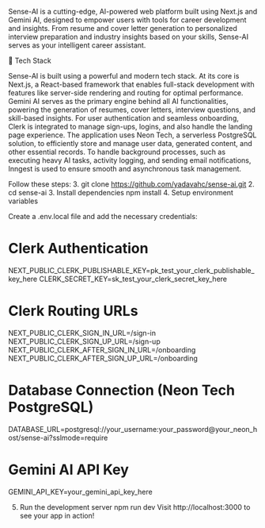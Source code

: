 Sense-AI is a cutting-edge, AI-powered web platform built using Next.js and Gemini AI, designed to empower users with tools for career development and insights. From resume and cover letter generation to personalized interview preparation and industry insights based on your skills, Sense-AI serves as your intelligent career assistant.

🧩 Tech Stack

Sense-AI is built using a powerful and modern tech stack. At its core is Next.js, a React-based framework that enables full-stack development with features like server-side rendering and routing for optimal performance. Gemini AI serves as the primary engine behind all AI functionalities, powering the generation of resumes, cover letters, interview questions, and skill-based insights. For user authentication and seamless onboarding, Clerk is integrated to manage sign-ups, logins, and also handle the landing page experience. The application uses Neon Tech, a serverless PostgreSQL solution, to efficiently store and manage user data, generated content, and other essential records. To handle background processes, such as executing heavy AI tasks, activity logging, and sending email notifications, Inngest is used to ensure smooth and asynchronous task management.

Follow these steps:
3. git clone https://github.com/yadavahc/sense-ai.git
2. cd sense-ai
3. Install dependencies
npm install
4. Setup environment variables

Create a .env.local file and add the necessary credentials:
# Clerk Authentication 
NEXT_PUBLIC_CLERK_PUBLISHABLE_KEY=pk_test_your_clerk_publishable_key_here
CLERK_SECRET_KEY=sk_test_your_clerk_secret_key_here

# Clerk Routing URLs
NEXT_PUBLIC_CLERK_SIGN_IN_URL=/sign-in
NEXT_PUBLIC_CLERK_SIGN_UP_URL=/sign-up
NEXT_PUBLIC_CLERK_AFTER_SIGN_IN_URL=/onboarding
NEXT_PUBLIC_CLERK_AFTER_SIGN_UP_URL=/onboarding

# Database Connection (Neon Tech PostgreSQL)
DATABASE_URL=postgresql://your_username:your_password@your_neon_host/sense-ai?sslmode=require

# Gemini AI API Key
GEMINI_API_KEY=your_gemini_api_key_here

5. Run the development server
npm run dev
Visit http://localhost:3000 to see your app in action!


